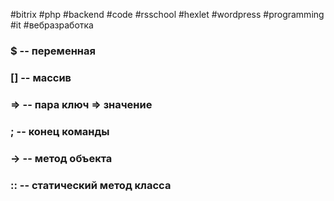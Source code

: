 #bitrix #php #backend #code #rsschool #hexlet #wordpress #programming #it #вебразработка 

### $ -- переменная
### [] -- массив
### => -- пара ключ => значение
### ; -- конец команды
### -> -- метод объекта
### :: -- статический метод класса
